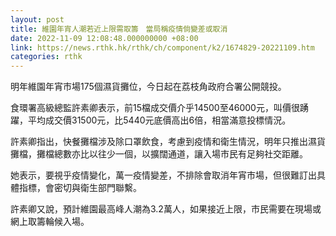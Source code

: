 ```yaml
---
layout: post
title: 維園年宵人潮若近上限需取籌　當局稱疫情倘變差或取消
date: 2022-11-09 12:08:48.000000000 +08:00
link: https://news.rthk.hk/rthk/ch/component/k2/1674829-20221109.htm
categories: rthk
---
```


明年維園年宵市場175個濕貨攤位，今日起在荔枝角政府合署公開競投。

食環署高級總監許素卿表示，前15檔成交價介乎14500至46000元，叫價很踴躍，平均成交價31500元，比5440元底價高出6倍，相當滿意投標情況。

許素卿指出，快餐攤檔涉及除口罩飲食，考慮到疫情和衛生情況，明年只推出濕貨攤檔，攤檔總數亦比以往少一個，以擴闊通道，讓入場市民有足夠社交距離。

她表示，要視乎疫情變化，萬一疫情變差，不排除會取消年宵市場，但很難訂出具體指標，會密切與衛生部門聯繫。

許素卿又說，預計維園最高峰人潮為3.2萬人，如果接近上限，市民需要在現場或網上取籌輪候入場。
